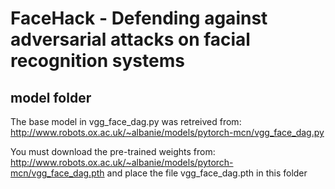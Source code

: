 # FaceHack - Defending against adversarial attacks on facial recognition systems
## model folder

The base model in vgg_face_dag.py was retreived from:
http://www.robots.ox.ac.uk/~albanie/models/pytorch-mcn/vgg_face_dag.py

You must download the pre-trained weights from:
http://www.robots.ox.ac.uk/~albanie/models/pytorch-mcn/vgg_face_dag.pth
and place the file vgg_face_dag.pth in this folder
